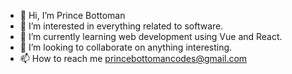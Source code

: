 - 👋 Hi, I’m Prince Bottoman
- 👀 I’m interested in everything related to software.
- 🌱 I’m currently learning web development using Vue and React. 
- 💞️ I’m looking to collaborate on anything interesting.
- 📫 How to reach me princebottomancodes@gmail.com

<!---
princebottomancodes/princebottomancodes is a ✨ special ✨ repository because its `README.md` (this file) appears on your GitHub profile.
You can click the Preview link to take a look at your changes.
--->
